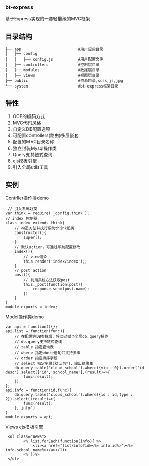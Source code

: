### bt-express
基于Express实现的一套轻量级的MVC框架
## 目录结构

```
├── app                         #用户应用目录
│   ├── config                 
│   │   ├── config.js           #用户配置文件
│   ├── controllers             #控制层目录
│   ├── modules                 #数据层目录
│   ├── views                   #视图层目录
├── public                      #资源目录,scss,js,jpg
└── system                      #bt-express框架目录
```
    

## 特性

1. OOP的编码方式
2. MVC代码风格
3. 自定义DB配置选项
4. 可配置controllers(路由)多层嵌套
5. 配置的MVC目录名称
6. 独立封装Mysql操作类
7. Query支持链式查询
8. ejs模板引擎
9. 引入全局utils工具

## 实例
 Contrller操作类demo
```
 // 引入系统超类
var think = require( _config.think );
// index 控制器
class index extends think{
    // 构造方法并执行系统think超类
    constructor(){
        super();
    }
    // 默认action，可通过系统配置修改
    index(){
        // view渲染
        this.render('index/index');;
    }
    // post action
    post(){
        // 利用系统方法获取post
        this._post(function(post){
            response.send(post.name);
        })
    }
}
module.exports = index;
```
Model操作类demo
```
var api = function(){};
api.list = function(func){
    // 在配置完DB参数后，将自动赋予全局db.query操作
    // db.query支持链式查询
    // table 指定查询表
    // where 指定where语句并支持多维
    // order 指定排序字段
    // select 指定字段(默认为*)，输出结果集
    db.query.table('cloud_school').where({vip : 0}).order('id desc').select(['id','school_name'],(result)=>{
        func(result);
    })
};
api.info = function(id,func){
    db.query.table('cloud_school').where({id : id,type : 2}).select((result)=>{
        func(result);
    },'info')
}
module.exports = api; 
```
Views ejs模板引擎
```
 <ol class="news">
        <% list.forEach(function(info){ %>
            <li><a href="list/info?id=<%= info.id%>"><%= info.school_name%></a></li>
        <% })%>
 </ol>
```
